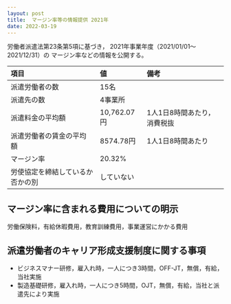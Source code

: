 ```yaml
---
layout: post
title:  マージン率等の情報提供 2021年
date: 2022-03-19
---
```

労働者派遣法第23条第5項に基づき，
    2021年事業年度（2021/01/01～2021/12/31）の
    マージン率などの情報を公開する。

| 項目                | 値          | 備考  　    | 
| :----------------- | :---------- | :-------- | 
| 派遣労働者の数        | 15名         |           | 
| 派遣先の数           | 4事業所       |           | 
| 派遣料金の平均額       | 10,762.07円 | 1人1日8時間あたり，消費税抜 | 
| 派遣労働者の賃金の平均額 | 8574.78円   | 1人1日8時間あたり |
| マージン率           | 20.32%      |                |
| 労使協定を締結しているか否かの別 | していない | |

## マージン率に含まれる費用についての明示
労働保険料，有給休暇費用，教育訓練費用，事業運営にかかる費用

## 派遣労働者のキャリア形成支援制度に関する事項
* ビジネスマナー研修，雇入れ時，一人につき3時間，OFF-JT，無償，有給，当社実施
* 製造基礎研修，雇入れ時，一人につき5時間，OJT，無償，有給，当社と派遣先により実施